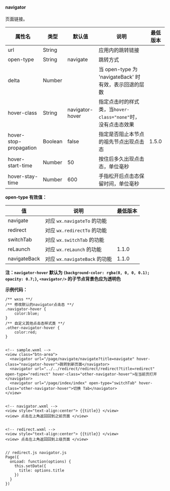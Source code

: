 <!-- https://mp.weixin.qq.com/debug/wxadoc/dev/component/navigator.html -->

#### navigator

页面链接。

  属性名                   |  类型      |  默认值            |  说明                                       | 最低版本 
---------------------------|------------|--------------------|---------------------------------------------|----------
  url                      |  String    |                    |  应用内的跳转链接                           |          
  open-type                |  String    |  navigate          |  跳转方式                                   |          
  delta                    |  Number    |                    |当 open-type 为 'navigateBack' 时有效，表示回退的层数|          
  hover-class              |  String    |  navigator-hover   |指定点击时的样式类，当`hover-class="none"`时，没有点击态效果|          
  hover-stop-propagation   |  Boolean   |  false             |  指定是否阻止本节点的祖先节点出现点击态     |  1.5.0   
  hover-start-time         |  Number    |  50                |  按住后多久出现点击态，单位毫秒             |          
  hover-stay-time          |  Number    |  600               |  手指松开后点击态保留时间，单位毫秒         |          

**open-type 有效值：**

  值             |  说明                       | 最低版本 
-----------------|-----------------------------|----------
  navigate       | 对应 `wx.navigateTo` 的功能 |          
  redirect       | 对应 `wx.redirectTo` 的功能 |          
  switchTab      |  对应 `wx.switchTab` 的功能 |          
  reLaunch       |  对应 `wx.reLaunch` 的功能  |  1.1.0   
  navigateBack   |对应 `wx.navigateBack` 的功能|  1.1.0   

**注：`navigator-hover` 默认为 `{background-color: rgba(0, 0, 0, 0.1); opacity: 0.7;}`, `<navigator/>` 的子节点背景色应为透明色**

**示例代码：**

    /** wxss **/
    /** 修改默认的navigator点击态 **/
    .navigator-hover {
        color:blue;
    }
    /** 自定义其他点击态样式类 **/
    .other-navigator-hover {
        color:red;
    }
    

    <!-- sample.wxml -->
    <view class="btn-area">
      <navigator url="/page/navigate/navigate?title=navigate" hover-class="navigator-hover">跳转到新页面</navigator>
      <navigator url="../../redirect/redirect/redirect?title=redirect" open-type="redirect" hover-class="other-navigator-hover">在当前页打开</navigator>
      <navigator url="/page/index/index" open-type="switchTab" hover-class="other-navigator-hover">切换 Tab</navigator>
    </view>
    

    <!-- navigator.wxml -->
    <view style="text-align:center"> {{title}} </view>
    <view> 点击左上角返回回到之前页面 </view>
    

    <!-- redirect.wxml -->
    <view style="text-align:center"> {{title}} </view>
    <view> 点击左上角返回回到上级页面 </view>
    

    // redirect.js navigator.js
    Page({
      onLoad: function(options) {
        this.setData({
          title: options.title
        })
      }
    })

